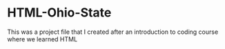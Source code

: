# HTML-Ohio-State
This was a project file that I created after an introduction to coding course where we learned HTML
